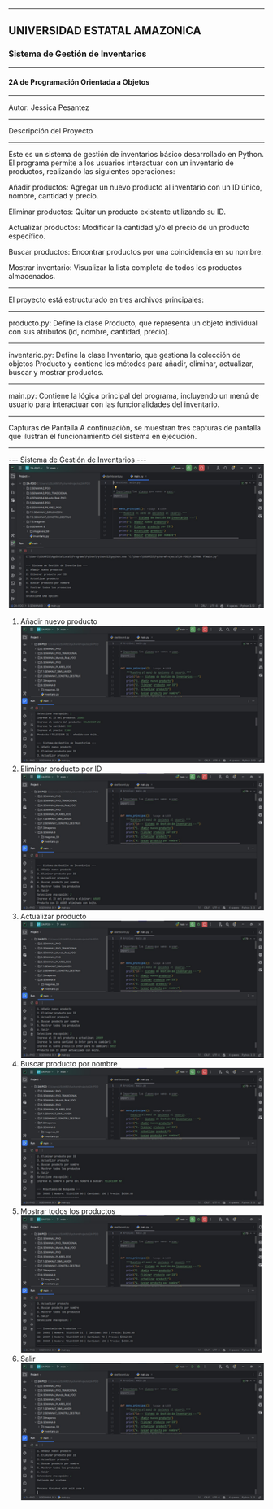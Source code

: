 ## 
____

##  UNIVERSIDAD ESTATAL AMAZONICA
### Sistema de Gestión de Inventarios

____

#### 2A de Programación Orientada a Objetos
_____
Autor: Jessica Pesantez
_____

Descripción del Proyecto
____

Este es un sistema de gestión de inventarios básico desarrollado en Python. El programa permite a los usuarios interactuar con un inventario de productos, realizando las siguientes operaciones:

Añadir productos: Agregar un nuevo producto al inventario con un ID único, nombre, cantidad y precio.

Eliminar productos: Quitar un producto existente utilizando su ID.

Actualizar productos: Modificar la cantidad y/o el precio de un producto específico.

Buscar productos: Encontrar productos por una coincidencia en su nombre.

Mostrar inventario: Visualizar la lista completa de todos los productos almacenados.
_____
El proyecto está estructurado en tres archivos principales:
_____
producto.py: Define la clase Producto, que representa un objeto individual con sus atributos (id, nombre, cantidad, precio).
_____
inventario.py: Define la clase Inventario, que gestiona la colección de objetos Producto y contiene los métodos para añadir, eliminar, actualizar, buscar y mostrar productos.
_____
main.py: Contiene la lógica principal del programa, incluyendo un menú de usuario para interactuar con las funcionalidades del inventario.
_____
Capturas de Pantalla
A continuación, se muestran tres capturas de pantalla que ilustran el funcionamiento del sistema en ejecución.
_____
--- Sistema de Gestión de Inventarios ---
![Diapositiva1.JPG](imagenes_S9/Diapositiva1.JPG)
1. Añadir nuevo producto
![Diapositiva2.JPG](imagenes_S9/Diapositiva2.JPG)
2. Eliminar producto por ID
![Diapositiva3.JPG](imagenes_S9/Diapositiva3.JPG)
3. Actualizar producto
![Diapositiva4.JPG](imagenes_S9/Diapositiva4.JPG)
4. Buscar producto por nombre
![Diapositiva5.JPG](imagenes_S9/Diapositiva5.JPG)
5. Mostrar todos los productos
![Diapositiva6.JPG](imagenes_S9/Diapositiva6.JPG)
6. Salir
![Diapositiva7.JPG](imagenes_S9/Diapositiva7.JPG)